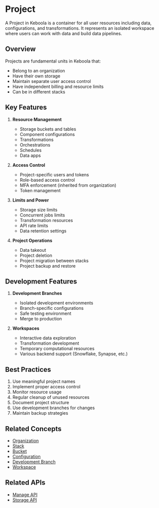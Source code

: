 # Project

A Project in Keboola is a container for all user resources including data, configurations, and transformations. It represents an isolated workspace where users can work with data and build data pipelines.

## Overview

Projects are fundamental units in Keboola that:
- Belong to an organization
- Have their own storage
- Maintain separate user access control
- Have independent billing and resource limits
- Can be in different stacks

## Key Features

1. **Resource Management**
   - Storage buckets and tables
   - Component configurations
   - Transformations
   - Orchestrations
   - Schedules
   - Data apps

2. **Access Control**
   - Project-specific users and tokens
   - Role-based access control
   - MFA enforcement (inherited from organization)
   - Token management

3. **Limits and Power**
   - Storage size limits
   - Concurrent jobs limits
   - Transformation resources
   - API rate limits
   - Data retention settings

4. **Project Operations**
   - Data takeout
   - Project deletion
   - Project migration between stacks
   - Project backup and restore

## Development Features

1. **Development Branches**
   - Isolated development environments
   - Branch-specific configurations
   - Safe testing environment
   - Merge to production

2. **Workspaces**
   - Interactive data exploration
   - Transformation development
   - Temporary computational resources
   - Various backend support (Snowflake, Synapse, etc.)

## Best Practices

1. Use meaningful project names
2. Implement proper access control
3. Monitor resource usage
4. Regular cleanup of unused resources
5. Document project structure
6. Use development branches for changes
7. Maintain backup strategies

## Related Concepts
- [Organization](./organization.md)
- [Stack](./stack.md)
- [Bucket](./bucket.md)
- [Configuration](./configuration.md)
- [Development Branch](./development-branch.md)
- [Workspace](./workspace.md)

## Related APIs
- [Manage API](../apis/manage-api.md)
- [Storage API](../apis/storage-api.md)
